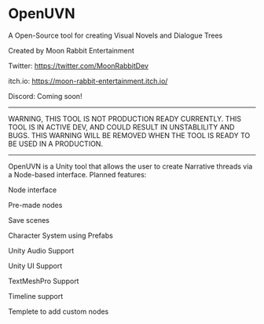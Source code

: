 # OpenUVN
A Open-Source tool for creating Visual Novels and Dialogue Trees

Created by Moon Rabbit Entertainment

Twitter: https://twitter.com/MoonRabbitDev

itch.io: https://moon-rabbit-entertainment.itch.io/

Discord: Coming soon!

***
WARNING, THIS TOOL IS NOT PRODUCTION READY CURRENTLY.
THIS TOOL IS IN ACTIVE DEV, AND COULD RESULT IN UNSTABLILITY AND BUGS.
THIS WARNING WILL BE REMOVED WHEN THE TOOL IS READY TO BE USED IN A PRODUCTION.
***

OpenUVN is a Unity tool that allows the user to create Narrative threads via a Node-based interface.
Planned features:

Node interface

Pre-made nodes

Save scenes

Character System using Prefabs

Unity Audio Support

Unity UI Support

TextMeshPro Support

Timeline support

Templete to add custom nodes

